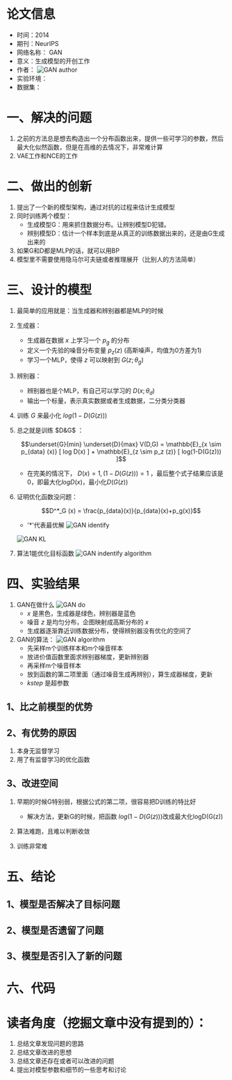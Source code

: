 # 论文信息
- 时间：2014
- 期刊：NeurIPS
- 网络名称： GAN
- 意义：生成模型的开创工作	
- 作者：
![GAN author](../pictures/GAN%20author.png)
- 实验环境：
- 数据集：
# 一、解决的问题
1. 之前的方法总是想去构造出一个分布函数出来，提供一些可学习的参数，然后最大化似然函数，但是在高维的去情况下，非常难计算
2. VAE工作和NCE的工作
# 二、做出的创新
1. 提出了一个新的模型架构，通过对抗的过程来估计生成模型
2. 同时训练两个模型：
    - 生成模型G：用来抓住数据分布。让辨别模型D犯错。
    - 辨别模型D：估计一个样本到底是从真正的训练数据出来的，还是由G生成出来的
3. 如果G和D都是MLP的话，就可以用BP
4. 模型里不需要使用隐马尔可夫链或者推理展开（比别人的方法简单）
# 三、设计的模型
1. 最简单的应用就是：当生成器和辨别器都是MLP的时候
2. 生成器：
    - 生成器在数据 $x$ 上学习一个 $p_g$ 的分布
    - 定义一个先验的噪音分布变量 $p_{z}(z)$ (高斯噪声，均值为0方差为1)
    - 学习一个MLP，使得 $z$ 可以映射到 $G(z ; \theta _g)$
3. 辨别器：
    - 辨别器也是个MLP，有自己可以学习的 $D(x ; \theta _d)$
    - 输出一个标量，表示真实数据或者生成数据，二分类分类器
4. 训练 $G$ 来最小化 $log(1-D(G(z)))$

5. 总之就是训练 $D&G$ ：

    $$\underset{G}{min} \underset{D}{max} V(D,G) = \mathbb{E}_{x \sim p_{data} (x)} [ log D(x) ] + \mathbb{E}_{z \sim p_z (z)} [ log(1-D(G(z))) ]$$

    - 在完美的情况下， $D(x)=1, (1-D(G(z)))=1$ ，最后整个式子结果应该是0，即最大化$logD(x)$，最小化$D(G(z))$
    
6. 证明优化函数没问题：

    $$D^*_G (x) = \frac{p_{data}(x)}{p_{data}(x)+p_g(x)}$$
    
    - '*'代表最优解
    ![GAN identify](../pictures/GAN%20identify.png)

    ![GAN KL](../pictures/GAN%20KL.png)

7. 算法1能优化目标函数
    ![GAN indentify algorithm](../pictures/GAN%20identify%20algorithm.png)

# 四、实验结果
1. GAN在做什么
    ![GAN do](../pictures/GAN%20do.png)
    - $x$ 是黑色，生成器是绿色，辨别器是蓝色
    - 噪音 $z$ 是均匀分布，企图映射成高斯分布的 $x$
    - 生成器逐渐靠近训练数据分布，使得辨别器没有优化的空间了
2. GAN的算法：
    ![GAN algorithm](../pictures/GAN%20algorithm.png)
    - 先采样m个训练样本和m个噪音样本
    - 放进价值函数里面求辨别器梯度，更新辨别器
    - 再采样m个噪音样本
    - 放到函数的第二项里面（通过噪音生成再辨别），算生成器梯度，更新
    - $k step$ 是超参数
## 1、比之前模型的优势

## 2、有优势的原因
1. 本身无监督学习
2. 用了有监督学习的优化函数
## 3、改进空间
1. 早期的时候G特别弱，根据公式的第二项，很容易把D训练的特比好
    - 解决方法，更新G的时候，把函数 $log(1-D(G(z)))$改成最大化logD(G(z))

2. 算法难跑，且难以判断收敛
3. 训练非常难
# 五、结论

## 1、模型是否解决了目标问题

## 2、模型是否遗留了问题

## 3、模型是否引入了新的问题

# 六、代码

# 读者角度（挖掘文章中没有提到的）：
1. 总结文章发现问题的思路
2. 总结文章改进的思想
3. 总结文章还存在或者可以改进的问题
4. 提出对模型参数和细节的一些思考和讨论

